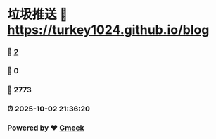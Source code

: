 # 垃圾推送 :link: https://turkey1024.github.io/blog 
### :page_facing_up: [2](https://turkey1024.github.io/blog/tag.html) 
### :speech_balloon: 0 
### :hibiscus: 2773 
### :alarm_clock: 2025-10-02 21:36:20 
### Powered by :heart: [Gmeek](https://github.com/Meekdai/Gmeek)
